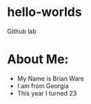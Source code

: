 # hello-worlds
Github lab
# About Me:
- My Name is Brian Ware
- I am from Georgia 
- This year I turned 23
